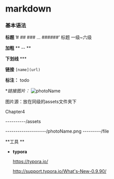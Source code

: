 # markdown

### 基本语法

**标题** ’#  ##  ###  ... ######‘  标题 一级~六级

**加粗**     ** -- ** 

**下划线**     ***

**链接**   `` [name](url) ``

**标注：** todo



**链接图片：*   ![photoName](./assets/photoName.png)

图片源：放在同级的assets文件夹下

Chapter4

----------/assets

--------------------/photoName.png
---------/file





**工具 **

* **typora**  

  https://typora.io/

  http://support.typora.io/What's-New-0.9.90/
